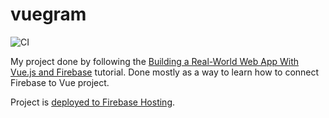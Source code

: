 # vuegram

![CI](https://github.com/SiwyKrzysiek/vuegram/workflows/CI/badge.svg)

My project done by following the [Building a Real-World Web App With Vue.js and Firebase](https://savvyapps.com/blog/definitive-guide-building-web-app-vuejs-firebase) tutorial.
Done mostly as a way to learn how to connect Firebase to Vue project.

Project is [deployed to Firebase Hosting](https://vuegram-kd.web.app/login).
